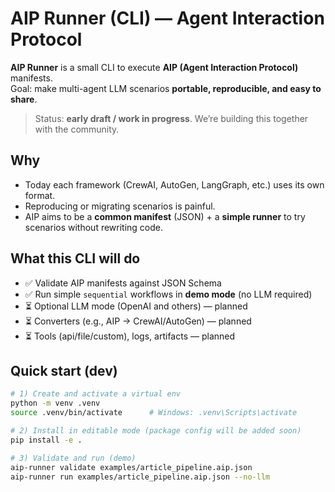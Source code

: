 # AIP Runner (CLI) — Agent Interaction Protocol

**AIP Runner** is a small CLI to execute **AIP (Agent Interaction Protocol)** manifests.  
Goal: make multi-agent LLM scenarios **portable, reproducible, and easy to share**.

> Status: **early draft / work in progress**. We’re building this together with the community.

## Why
- Today each framework (CrewAI, AutoGen, LangGraph, etc.) uses its own format.
- Reproducing or migrating scenarios is painful.
- AIP aims to be a **common manifest** (JSON) + a **simple runner** to try scenarios without rewriting code.

## What this CLI will do
- ✅ Validate AIP manifests against JSON Schema
- ✅ Run simple `sequential` workflows in **demo mode** (no LLM required)
- ⏳ Optional LLM mode (OpenAI and others) — planned
- ⏳ Converters (e.g., AIP → CrewAI/AutoGen) — planned
- ⏳ Tools (api/file/custom), logs, artifacts — planned

## Quick start (dev)
```bash
# 1) Create and activate a virtual env
python -m venv .venv
source .venv/bin/activate      # Windows: .venv\Scripts\activate

# 2) Install in editable mode (package config will be added soon)
pip install -e .

# 3) Validate and run (demo)
aip-runner validate examples/article_pipeline.aip.json
aip-runner run examples/article_pipeline.aip.json --no-llm


